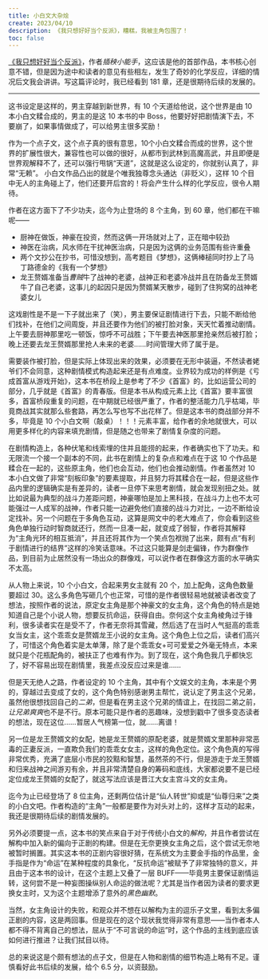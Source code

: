 ```yaml
---
title: 小白文大杂烩
create: 2023/04/10
description: 《我只想好好当个反派》，糟糕，我被主角包围了！
toc: false
---
```


[《我只想好好当个反派》](https://www.qidian.com/book/1035829000/)，作者*插秧小能手*，这应该是他的首部作品，本书核心创意不错，但是因为途中和读者的意见有些相左，发生了奇妙的化学反应，详细的情况后文我会讲讲。写这篇评论时，我已经看到 181 章，还是很期待后续的发展的。

---

这书设定是这样的，男主穿越到新世界，有 10 个天道给他说，这个世界是由 10 本小白文糅合成的，男主的是这 10 本书的中 Boss，他要好好把剧情演下去，不要崩了，如果事情做成了，可以给男主很多奖励！

作为一个点子文，这个点子真的很有意思，10个小白文糅合而成的世界，这个世界的扩展性很大，兼容性也可以做的很好，从都市到武林到高魔高武，并且即便是世界观解释不了，还可以强行甩锅“天道”，这就是这么设定的，你就别认真了，非常“无赖”。
小白文作品凸出的就是个唯我独尊念头通达（非贬义），这样 10 个目中无人的主角碰上了，他们还要开后宫的！将会产生什么样的化学反应，很令人期待。

作者在这方面下了不少功夫，迄今为止登场的 8 个主角，到 60 章，他们都在干嘛呢——

* 厨神在做饭，神豪在投资，然而这俩一开场就对上了，正在暗中较劲
* 神医在治病，风水师在干扰神医治病，只是因为这俩的业务范围有些许重叠
* 两个文抄公在抄书，可惜没想到，高考题目《梦想》，这俩棒槌同时抄上了马丁路德金的《我有一个梦想》
* 龙王赘婿准备当*曹贼*牛了战神的老婆，战神正和老婆冷战并且在防备龙王赘婿牛了自己老婆，这事儿的起因只是因为赘婿某天散步，碰到了住狗窝的战神老婆女儿

这戏剧性是不是一下子就出来了（笑），男主要保证剧情进行下去，只能不断给他们找补，在他们之间周旋，并且还要作为他们的被打脸对象，天天忙着推动剧情。
上午要去厨神那里吃一顿饭，惊呼不可战胜；下午要去神医那里抢亲然后被打脸；晚上还要去龙王赘婿那里抢人未来的老婆……时间管理大师了属于是。

需要装作被打脸，但是实际上体现出来的效果，必须要在无形中装逼，不然读者姥爷们不会同意，这种剧情模式构造起来还是有点难度。业界较为成功的样例是《亏成首富从游戏开始》，这本书在桥段上是参考了不少《首富》的，比如运营公司的部分，几乎就是《首富》的青春版。但是本书从构成元素上比《首富》要丰富很多，首富桥段重复的问题，在中期就已经很严重了，作者的整活能力几乎枯竭，毕竟商战其实就那么些套路，再怎么写也写不出花样了。但是这本书的商战部分并不多，毕竟是 10 个小白文啊（敲桌）！！！元素丰富，给作者的余地就很大，可以用更多样化的内容来填充剧情，但是随之也带来了剧情复杂度的问题。

在剧情构造上，各种伏笔和线索埋的住并且能捞的起来，作者确实也下了功夫。和无限流一个接一个副本的不同，此书在剧情上的复杂点和难点在于这 10 个作品是糅合在一起的，这些原主角，他们也会互动，他们也会推动剧情。作者虽然对 10 本小白文做了非常“刻板印象”的要素提取，并且努力将其糅合在一起，但是这些作品内里的逻辑确实是有差异的，读者一旦停下来思考剧情，就会发现别扭之处。就比如说最为典型的战斗力差距问题，神豪哪怕是加上黑科技，在战斗力上也不太可能强过一人成军的战神，作者只能一边避免他们直接的战斗力对比，一边不断给设定找补。另一个问题在于多角色互动，这算是网文中的老大难点了，你会看到这些角色单独行动时智商就还行，然而一旦凑一起，就变成了弱智，作者将其解释为“主角光环的相互抵消”，并且还将其作为一个笑点包袱抛了出来，颇有点“有利于剧情进行的结界”这样的冷笑话意味。不过这只能算是剑走偏锋，作为群像作品，到目前为止居然没有一场出众的群像戏，可以说作者在群像这方面的水平确实不太高。

从人物上来说，10 个小白文，合起来男女主就有 20 个，加上配角，这角色数量要超过 30。这么多角色写砸几个也正常，可惜的是作者很轻易地就被读者改变了想法，按照作者的说法，原定女主角是那个神豪文的女主角，这个角色的特点是她知道自己是个小说人物，想要反抗命运，获得自由。奈何这个女主角棱角过于锋利，很多读者实在是受不了，作者无奈将其雪藏，然后选了在当时人气挺高的乖乖女当女主，这个乖乖女是赘婿龙王小说的女主角。这个角色上位之后，读者们高兴了，可惜这个角色着实是太单薄，除了是个乖乖女+可可爱爱之外毫无特点，本来就只是个花瓶配角的，被扶正了也难有作为。到了现在，这个角色我几乎都快忘了，好不容易出现在剧情里，我差点没反应过来是谁……

但是天无绝人之路，作者设定的 10 个主角，其中有个文娱文的主角，本来是个男的，穿越过去变成了女的，这个角色特别感谢男主帮忙，说认定了男主这个兄弟，虽然他很想找回自己的*二弟*，但是看在男主这个兄弟的情谊上，在找回二弟之前，*让兄弟爽爽*也不是不行。原本可能只是作者的恶趣味，没想到戳中了很多变态读者的想法，现在这位……暂居人气榜第一位，就……离谱！

另一位是龙王赘婿文的女配，她是龙王赘婿的原配老婆，就是赘婿文里那种非常恶毒的正妻反派，一直欺负我们的乖乖女女主，这样的角色定位。这个角色真的写得非常优秀，充满了底层小市民的狡黠和智慧，虽然茶的不行，但是游走于龙王赘婿和归来战神之间游刃有余，并且非常清楚自身的筹码和底线，大家都说要不是已经定位成龙王赘婿的女配了，就这写法应该是晋江大女主宫斗文的女主角。

迄今为止已经登场了 8 位主角，还剩两位估计是“仙人转世”抑或是“仙尊归来”之类的小白文吧。作者构造的“主角”一般都是要作为对头对上的，这样才互动的起来，我还是很期待后续的剧情发展的。

另外必须要提一点，这本书的笑点来自于对于传统小白文的*解构*，并且作者尝试在解构中加入新的偏向于正剧的构建。但是在无奈更换女主角之后，这个尝试无奈地被暂时搁置。其实这本书的正剧内容很好猜，在系统文为主要金手指的作品里，金手指是作为“命运”在某种程度的具象化，“反抗命运”被赋予了非常独特的意义，并且由于这本书的设计，在这个主题上又叠了一层 BUFF——毕竟男主要保证剧情运转，这何尝不是一种妄图操纵别人命运的做法呢？尤其是当作者因为读者的要求更换女主时，又为这个主题增添了意外的*黑色幽默*。

当然，女主角设计的失败，和观众并不想在以解构为主的逗乐子文里，看到太多偏正剧的内容，这是两回事。但是现在的这个现状我觉得非常有意思——当作者本人都不得不背离自己的想法，屈从于“不可言说的命运”时，这个作品的主线到底应该如何进行推进？让我们拭目以待。

总的来说这是个颇有想法的点子文，但是在人物和剧情的细节构造上略有不足。谨慎看好此书后续的发展，给个 6.5 分，以资鼓励。
